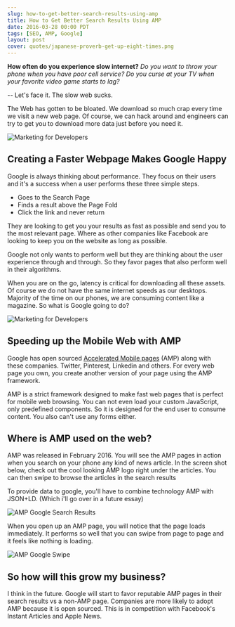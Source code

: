 ```yaml
---
slug: how-to-get-better-search-results-using-amp
title: How to Get Better Search Results Using AMP
date: 2016-03-28 00:00 PDT
tags: [SEO, AMP, Google]
layout: post
cover: quotes/japanese-proverb-get-up-eight-times.png
---
```


**How often do you experience slow internet?** *Do you want to throw
your phone when you have poor cell service?*
*Do you curse at your TV when your favorite video game starts to lag?*

-- Let's face it. The slow web sucks.

The Web has gotten to be bloated. We download so much crap
every time we visit a new web page. Of course, we can hack around and
engineers can try to get you to download more data just before you need
it.

![Marketing for Developers](posts/software-laptop.png "Marketing for
Developers")

## Creating a Faster Webpage Makes Google Happy

Google is always thinking about performance. They focus on their users
and it's a success when a user performs these three simple steps.

- Goes to the Search Page
- Finds a result above the Page Fold
- Click the link and never return

They are looking to get you your results as fast as
possible and send you to the most relevant page. Where as other
companies like Facebook are looking to keep you on the website as long
as possible.

Google not only wants to perform well but they are thinking about the
user experience through and through. So they favor pages that also
perform well in their algorithms.

When you are on the go, latency is critical for downloading all these
assets. Of course we do not have the same internet speeds as
our desktops. Majority of the time on our phones, we are consuming
content like a magazine. So what is Google going to do?

![Marketing for Developers](posts/browsing-instagram.png "Marketing for
Developers")

## Speeding up the Mobile Web with AMP

Google has open sourced <a href="https://www.ampproject.org/" target="_blank" rel="nofollow">Accelerated Mobile pages</a> (AMP)
along with these companies. Twitter, Pinterest, Linkedin and others. For every web page you
own, you create another version of your page using the AMP framework.

AMP is a strict framework designed to make fast web pages that is
perfect for mobile web browsing. You can not even load your custom
JavaScript, only predefined components. So it is designed for the
end user to consume content. You also can't use any forms either.

## Where is AMP used on the web?

AMP was released in February 2016. You will see the AMP pages in
action when you search on your phone any kind of news article. In the
screen shot below, check out the cool looking AMP logo right under the
articles. You can then swipe to browse the articles in the
search results

To provide data to google, you'll have to combine technology AMP with
JSON+LD. (Which i'll go over in a future essay)

![AMP Google Search Results](posts/amp-google-search-results.png "AMP
Google Search Results")

When you open up an AMP page, you will notice that the page loads
immediately. It performs so well that you can swipe from page to
page and it feels like nothing is loading.

![AMP Google Swipe](posts/amp-google-swipe.png "AMP
Google Swipe")

## So how will this grow my business?

I think in the future. Google will start to favor reputable AMP pages in their
search results vs a non-AMP page. Companies are more likely to adopt AMP because
it is open sourced. This is in competition with Facebook's Instant Articles and Apple News.
